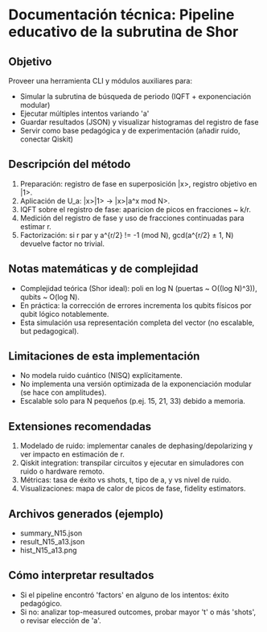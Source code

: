 # Documentación técnica: Pipeline educativo de la subrutina de Shor

## Objetivo
Proveer una herramienta CLI y módulos auxiliares para:
- Simular la subrutina de búsqueda de periodo (IQFT + exponenciación modular)
- Ejecutar múltiples intentos variando 'a'
- Guardar resultados (JSON) y visualizar histogramas del registro de fase
- Servir como base pedagógica y de experimentación (añadir ruido, conectar Qiskit)

## Descripción del método
1. Preparación: registro de fase en superposición |x>, registro objetivo en |1>.
2. Aplicación de U_a: |x>|1> -> |x>|a^x mod N>.
3. IQFT sobre el registro de fase: aparicion de picos en fracciones ~ k/r.
4. Medición del registro de fase y uso de fracciones continuadas para estimar r.
5. Factorización: si r par y a^{r/2} != -1 (mod N), gcd(a^{r/2} ± 1, N) devuelve factor no trivial.

## Notas matemáticas y de complejidad
- Complejidad teórica (Shor ideal): poli en log N (puertas ~ O((log N)^3)), qubits ~ O(log N).
- En práctica: la corrección de errores incrementa los qubits físicos por qubit lógico notablemente.
- Esta simulación usa representación completa del vector (no escalable, but pedagogical).

## Limitaciones de esta implementación
- No modela ruido cuántico (NISQ) explícitamente.
- No implementa una versión optimizada de la exponenciación modular (se hace con amplitudes).
- Escalable solo para N pequeños (p.ej. 15, 21, 33) debido a memoria.

## Extensiones recomendadas
1. Modelado de ruido: implementar canales de dephasing/depolarizing y ver impacto en estimación de r.
2. Qiskit integration: transpilar circuitos y ejecutar en simuladores con ruido o hardware remoto.
3. Métricas: tasa de éxito vs shots, t, tipo de a, y vs nivel de ruido.
4. Visualizaciones: mapa de calor de picos de fase, fidelity estimators.

## Archivos generados (ejemplo)
- summary_N15.json
- result_N15_a13.json
- hist_N15_a13.png

## Cómo interpretar resultados
- Si el pipeline encontró 'factors' en alguno de los intentos: éxito pedagógico.
- Si no: analizar top-measured outcomes, probar mayor 't' o más 'shots', o revisar elección de 'a'.

